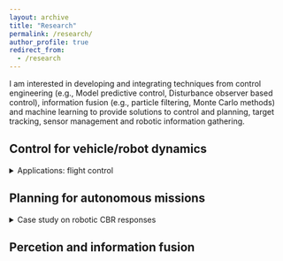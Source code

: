```yaml
---
layout: archive
title: "Research"
permalink: /research/
author_profile: true
redirect_from:
  - /research
---
```


I am interested in developing and integrating techniques from control engineering (e.g., Model predictive control, Disturbance observer based control), information fusion (e.g., particle filtering, Monte Carlo methods) and machine learning to provide solutions to control and planning, target tracking, sensor management and robotic information gathering.    

## Control for vehicle/robot dynamics 

<details>
	<summary> Applications: flight control </summary>
	<pre>
  
	### DOBC for small fixed-wing UAVs
	
	### 
  	</pre>
</details>

## Planning for autonomous missions

<details>
	<summary> Case study on robotic CBR responses </summary>
  
	### Autonomous source term estimation
	
	### Autonomous source term estimation in cluttered area
  
</details>

## Percetion and information fusion 





